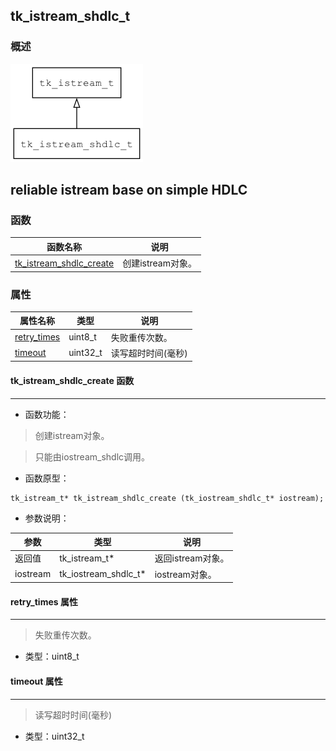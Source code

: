 ## tk\_istream\_shdlc\_t
### 概述
![image](images/tk_istream_shdlc_t_0.png)

reliable istream base on simple HDLC
----------------------------------
### 函数
<p id="tk_istream_shdlc_t_methods">

| 函数名称 | 说明 | 
| -------- | ------------ | 
| <a href="#tk_istream_shdlc_t_tk_istream_shdlc_create">tk\_istream\_shdlc\_create</a> | 创建istream对象。 |
### 属性
<p id="tk_istream_shdlc_t_properties">

| 属性名称 | 类型 | 说明 | 
| -------- | ----- | ------------ | 
| <a href="#tk_istream_shdlc_t_retry_times">retry\_times</a> | uint8\_t | 失败重传次数。 |
| <a href="#tk_istream_shdlc_t_timeout">timeout</a> | uint32\_t | 读写超时时间(毫秒) |
#### tk\_istream\_shdlc\_create 函数
-----------------------

* 函数功能：

> <p id="tk_istream_shdlc_t_tk_istream_shdlc_create">创建istream对象。

> 只能由iostream_shdlc调用。

* 函数原型：

```
tk_istream_t* tk_istream_shdlc_create (tk_iostream_shdlc_t* iostream);
```

* 参数说明：

| 参数 | 类型 | 说明 |
| -------- | ----- | --------- |
| 返回值 | tk\_istream\_t* | 返回istream对象。 |
| iostream | tk\_iostream\_shdlc\_t* | iostream对象。 |
#### retry\_times 属性
-----------------------
> <p id="tk_istream_shdlc_t_retry_times">失败重传次数。

* 类型：uint8\_t

#### timeout 属性
-----------------------
> <p id="tk_istream_shdlc_t_timeout">读写超时时间(毫秒)

* 类型：uint32\_t

